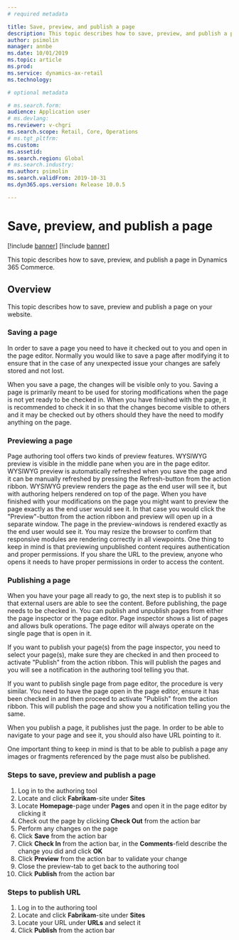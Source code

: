 ```yaml
---
# required metadata

title: Save, preview, and publish a page
description: This topic describes how to save, preview, and publish a page in Dynamics 365 Commerce.
author: psimolin
manager: annbe
ms.date: 10/01/2019
ms.topic: article
ms.prod: 
ms.service: dynamics-ax-retail
ms.technology: 

# optional metadata

# ms.search.form: 
audience: Application user
# ms.devlang: 
ms.reviewer: v-chgri
ms.search.scope: Retail, Core, Operations
# ms.tgt_pltfrm: 
ms.custom: 
ms.assetid: 
ms.search.region: Global
# ms.search.industry: 
ms.author: psimolin
ms.search.validFrom: 2019-10-31
ms.dyn365.ops.version: Release 10.0.5

---
```


# Save, preview, and publish a page

[!include [banner](../includes/preview-banner.md)]
[!include [banner](../includes/banner.md)]

This topic describes how to save, preview, and publish a page in Dynamics 365 Commerce.

## Overview

This topic describes how to save, preview and publish a page on your website.

### Saving a page
In order to save a page you need to have it checked out to you and open in the page editor. Normally you would like to save a page after modifying it to ensure that in the case of any unexpected issue your changes are safely stored and not lost.

When you save a page, the changes will be visible only to you. Saving a page is primarily meant to be used for storing modifications when the page is not yet ready to be checked in. When you have finished with the page, it is recommended to check it in so that the changes become visible to others and it may be checked out by others should they have the need to modify anything on the page.

### Previewing a page
Page authoring tool offers two kinds of preview features. WYSIWYG preview is visible in the middle pane when you are in the page editor. WYSIWYG preview is automatically refreshed when you save the page and it can be manually refreshed by pressing the Refresh-button from the action ribbon. WYSIWYG preview renders the page as the end user will see it, but with authoring helpers rendered on top of the page. When you have finished with your modifications on the page you might want to preview the page exactly as the end user would see it. In that case you would click the "Preview"-button from the action ribbon and preview will open up in a separate window. The page in the preview-windows is rendered exactly as the end user would see it. You may resize the browser to confirm that responsive modules are rendering correctly in all viewpoints. One thing to keep in mind is that previewing unpublished content requires authentication and proper permissions. If you share the URL to the preview, anyone who opens it needs to have proper permissions in order to access the content.

### Publishing a page
When you have your page all ready to go, the next step is to publish it so that external users are able to see the content. Before publishing, the page needs to be checked in. You can publish and unpublish pages from either the page inspector or the page editor. Page inspector shows a list of pages and allows bulk operations. The page editor will always operate on the single page that is open in it.

If you want to publish your page(s) from the page inspector, you need to select your page(s), make sure they are checked in and then proceed to activate "Publish" from the action ribbon. This will publish the pages and you will see a notification in the authoring tool telling you that.

If you want to publish single page from page editor, the procedure is very similar. You need to have the page open in the page editor, ensure it has been checked in and then proceed to activate "Publish" from the action ribbon. This will publish the page and show you a notification telling you the same.

When you publish a page, it publishes just the page. In order to be able to navigate to your page and see it, you should also have URL pointing to it.

One important thing to keep in mind is that to be able to publish a page any images or fragments referenced by the page must also be published.

### Steps to save, preview and publish a page
1. Log in to the authoring tool
1. Locate and click **Fabrikam**-site under **Sites**
1. Locate **Homepage**-page under **Pages** and open it in the page editor by clicking it
1. Check out the page by clicking **Check Out** from the action bar
1. Perform any changes on the page
1. Click **Save** from the action bar
1. Click **Check In** from the action bar, in the **Comments**-field describe the change you did and click **OK**
1. Click **Preview** from the action bar to validate your change
1. Close the preview-tab to get back to the authoring tool
1. Click **Publish** from the action bar

### Steps to publish URL
1. Log in to the authoring tool
1. Locate and click **Fabrikam**-site under **Sites**
1. Locate your URL under **URLs** and select it
1. Click **Publish** from the action bar
